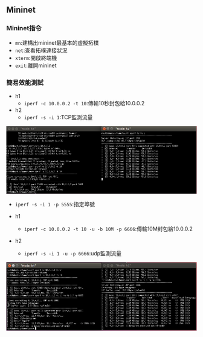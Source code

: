 ## Mininet

### Mininet指令

- `mn`:建構出mininet最基本的虛擬拓樸
- `net`:查看拓樸連接狀況
- `xterm`:開啟終端機
- `exit`:離開mininet


### 簡易效能測試

- h1
    - `iperf -c 10.0.0.2 -t 10`:傳輸10秒封包給10.0.0.2
- h2
    - `iperf -s -i 1`:TCP監測流量

![](0.PNG)

- `iperf -s -i 1 -p 5555`:指定埠號

- h1
    - `iperf -c 10.0.0.2 -t 10 -u -b 10M -p 6666`:傳輸10M封包給10.0.0.2

- h2
    - `iperf -s -i 1 -u -p 6666`:udp監測流量

![](1.PNG)

